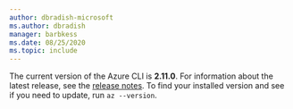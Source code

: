 ```yaml
---
author: dbradish-microsoft
ms.author: dbradish
manager: barbkess
ms.date: 08/25/2020
ms.topic: include
---
```

The current version of the Azure CLI is __2.11.0__. For information about the latest release, see the [release notes](../release-notes-azure-cli.md). To find your installed version and see if you need to update, run `az --version`.
